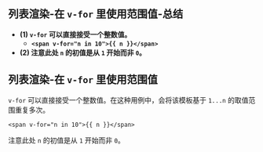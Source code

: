 ## 列表渲染-在 `v-for` 里使用范围值-总结

- **(1) `v-for` 可以直接接受一个整数值。**
  - **`<span v-for="n in 10">{{ n }}</span>`**
- **(2) 注意此处 `n` 的初值是从 `1` 开始而非 `0`。**

## 列表渲染-在 `v-for` 里使用范围值

`v-for` 可以直接接受一个整数值。在这种用例中，会将该模板基于 `1...n` 的取值范围重复多次。

```vue-html
<span v-for="n in 10">{{ n }}</span>
```

注意此处 `n` 的初值是从 `1` 开始而非 `0`。
